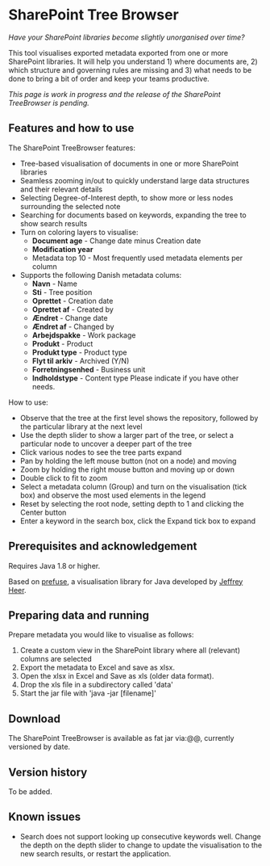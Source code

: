 SharePoint Tree Browser
======================
_Have your SharePoint libraries become slightly unorganised over time?_

This tool visualises exported metadata exported from one or more SharePoint libraries. It will help you understand 1) where documents are, 2) which structure and governing rules are missing and 3) what needs to be done to bring a bit of order and keep your teams productive. 

_This page is work in progress and the release of the SharePoint TreeBrowser is pending._

## Features and how to use
The SharePoint TreeBrowser features:
- Tree-based visualisation of documents in one or more SharePoint libraries
- Seamless zooming in/out to quickly understand large data structures and their relevant details
- Selecting Degree-of-Interest depth, to show more or less nodes surrounding the selected note
- Searching for documents based on keywords, expanding the tree to show search results
- Turn on coloring layers to visualise:
  - **Document age** - Change date minus Creation date
  - **Modification year**
  - Metadata top 10 - Most frequently used metadata elements per column
- Supports the following Danish metadata colums:
  - **Navn** - Name
  - **Sti** - Tree position
  - **Oprettet** - Creation date
  - **Oprettet af** - Created by
  - **Ændret** - Change date
  - **Ændret af** - Changed by
  - **Arbejdspakke** - Work package
  - **Produkt** - Product
  - **Produkt type** - Product type
  - **Flyt til arkiv** - Archived (Y/N)
  - **Forretningsenhed** - Business unit
  - **Indholdstype** - Content type
Please indicate if you have other needs.

How to use:
- Observe that the tree at the first level shows the repository, followed by the particular library at the next level
- Use the depth slider to show a larger part of the tree, or select a particular node to uncover a deeper part of the tree
- Click various nodes to see the tree parts expand
- Pan by holding the left mouse button (not on a node) and moving
- Zoom by holding the right mouse button and moving up or down
- Double click to fit to zoom
- Select a metadata column (Group) and turn on the visualisation (tick box) and observe the most used elements in the legend
- Reset by selecting the root node, setting depth to 1 and clicking the Center button
- Enter a keyword in the search box, click the Expand tick box to expand

## Prerequisites and acknowledgement
Requires Java 1.8 or higher. 

Based on <a href="http://prefuse.org">prefuse</a>, a visualisation library for Java developed by <a href="http://jheer.org">Jeffrey Heer</a>.

## Preparing data and running
Prepare metadata you would like to visualise as follows:
  1. Create a custom view in the SharePoint library where all (relevant) columns are selected
  2. Export the metadata to Excel and save as xlsx.
  3. Open the xlsx in Excel and Save as xls (older data format).
  4. Drop the xls file in a subdirectory called 'data'
  5. Start the jar file with 'java -jar [filename]'
  
## Download
The SharePoint TreeBrowser is available as fat jar via:@@, currently versioned by date.

## Version history
To be added.

## Known issues
- Search does not support looking up consecutive keywords well. Change the depth on the depth slider to change to update the visualisation to the new search results, or restart the application. 
